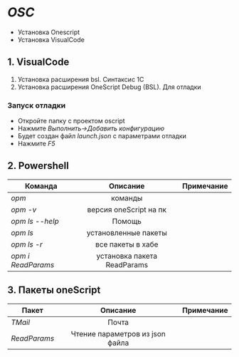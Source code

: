 # *OSC*
 * Установка Onescript
 * Установка VisualCode

## 1. VisualCode
1. Установка расширения bsl. Синтаксис 1С
2. Установка расширения OneScript Debug (BSL). Для отладки 

### Запуск отладки
* Откройте папку с проектом oscript
* Нажмите _Выполнить->Добавить конфигурацию_
* Будет создан файл _launch.json_ с параметрами отладки
* Нажмите _F5_

## 2. Powershell
| Команда       | Описание                | Примечание |
| ------------- |:------------------:| -----:|
| _opm_     | команды    |  |
| _opm -v_     | версия oneScript на пк |    |
| _opm ls --help_  | Помощь         |     |
| _opm ls_  | установленные пакеты         |     |
| _opm ls -r_  | все пакеты в хабе         |     |
| _opm i ReadParams_  | установка пакета ReadParams |     |


## 3. Пакеты oneScript
| Пакет       | Описание                | Примечание |
| ------------- |:------------------:| -----:|
| _TMail_     | Почта    |  |
| _ReadParams_     | Чтение параметров из json файла |    |

 
